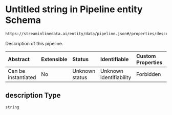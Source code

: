 # Untitled string in Pipeline entity Schema

```txt
https://streaminlinedata.ai/entity/data/pipeline.json#/properties/description
```

Description of this pipeline.

| Abstract            | Extensible | Status         | Identifiable            | Custom Properties | Additional Properties | Access Restrictions | Defined In                                                                       |
| :------------------ | :--------- | :------------- | :---------------------- | :---------------- | :-------------------- | :------------------ | :------------------------------------------------------------------------------- |
| Can be instantiated | No         | Unknown status | Unknown identifiability | Forbidden         | Allowed               | none                | [pipeline.json*](../out/schema/entity/data/pipeline.json "open original schema") |

## description Type

`string`
